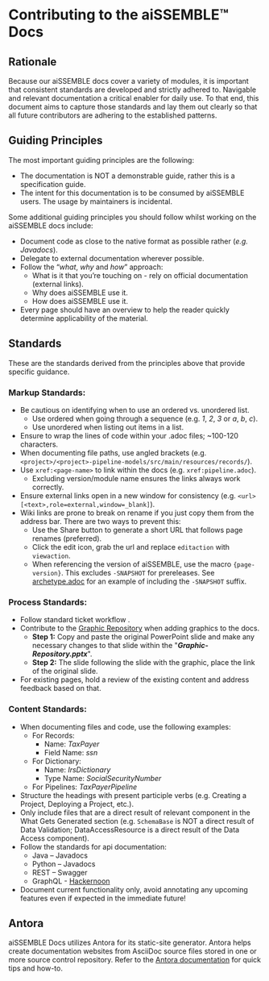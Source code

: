 # Contributing to the aiSSEMBLE&trade; Docs

## Rationale 
Because our aiSSEMBLE docs cover a variety of modules, it is important that consistent standards are developed and 
strictly adhered to. Navigable and relevant documentation a critical enabler for daily use. To that end, this 
document aims to capture those standards and lay them out clearly so that all future contributors are adhering to the 
established patterns.

## Guiding Principles
The most important guiding principles are the following:
 * The documentation is NOT a demonstrable guide, rather this is a specification guide.
 * The intent for this documentation is to be consumed by aiSSEMBLE users. The usage by maintainers is incidental.

Some additional guiding principles you should follow whilst working on the aiSSEMBLE docs include:
 * Document code as close to the native format as possible rather (_e.g. Javadocs_).
 * Delegate to external documentation wherever possible. 
 * Follow the “_what_, _why_ and _how_” approach:
   * What is it that you’re touching on - rely on official documentation (external links).
   * Why does aiSSEMBLE use it.
   * How does aiSSEMBLE use it.
 * Every page should have an overview to help the reader quickly determine applicability of the material.

## Standards
These are the standards derived from the principles above that provide specific guidance.

### Markup Standards:
 * Be cautious on identifying when to use an ordered vs. unordered list.
   * Use ordered when going through a sequence (e.g. _1_, _2_, _3_ or _a_, _b_, _c_).
   * Use unordered when listing out items in a list.
 * Ensure to wrap the lines of code within your .adoc files; ~100-120 characters.
 * When documenting file paths, use angled brackets (e.g. `<project>/<project>-pipeline-models/src/main/resources/records/`).
 * Use `xref:<page-name>` to link within the docs (e.g. `xref:pipeline.adoc`).
   * Excluding version/module name ensures the links always work correctly.
 * Ensure external links open in a new window for consistency (e.g. `<url>[<text>,role=external,window=_blank]`).
 * Wiki links are prone to break on rename if you just copy them from the address bar. There are two ways to prevent this:
   * Use the Share button to generate a short URL that follows page renames (preferred).
   * Click the edit icon, grab the url and replace `editaction` with `viewaction`.
   * When referencing the version of aiSSEMBLE, use the macro `{page-version}`. This excludes `-SNAPSHOT` for prereleases. 
     See [archetype.adoc](modules/ROOT/pages/archetype.adoc) for an example of including the `-SNAPSHOT` suffix.
### Process Standards:
 * Follow standard ticket workflow .
 * Contribute to the [Graphic Repository](<NB: OSS: need new location for graphic repository>) when adding graphics to the docs.
   * **Step 1:** Copy and paste the original PowerPoint slide and make any necessary changes to that slide within the "_**Graphic-Repository.pptx**_".
   * **Step 2:** The slide following the slide with the graphic, place the link of the original slide.
 * For existing pages, hold a review of the existing content and address feedback based on that.

### Content Standards: 
 * When documenting files and code, use the following examples:
   * For Records: 
     * Name: _TaxPayer_
     * Field Name: _ssn_
   * For Dictionary:
     * Name: _IrsDictionary_
     * Type Name: _SocialSecurityNumber_
   * For Pipelines: _TaxPayerPipeline_
 * Structure the headings with present participle verbs (e.g. Creating a Project, Deploying a Project, etc.).
 * Only include files that are a direct result of relevant component in the What Gets Generated section (e.g. 
   `SchemaBase` is NOT a direct result of Data Validation; DataAccessResource is a direct result of the Data Access 
   component).
 * Follow the standards for api documentation:
   * Java – Javadocs
   * Python – Javadocs
   * REST – Swagger
   * GraphQL - [Hackernoon](https://hackernoon.com/documenting-graphql-apis)
 * Document current functionality only, avoid annotating any upcoming features even if expected in the immediate future!

## Antora
aiSSEMBLE Docs utilizes Antora for its static-site generator. Antora helps create documentation websites from AsciiDoc 
source files stored in one or more source control repository. Refer to the [Antora documentation](https://docs.antora.org/antora/latest/) 
for quick tips and how-to.


